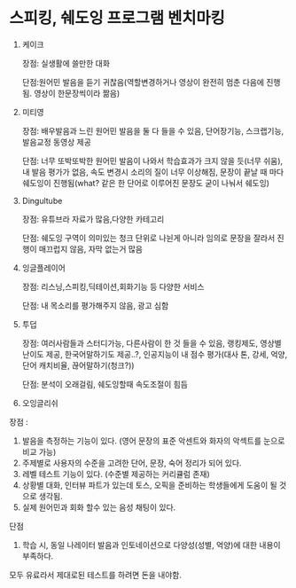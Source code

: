 # 스피킹, 쉐도잉 프로그램 벤치마킹

1. 케이크 

   장점: 실생활에 쓸만한 대화 

   단점:원어민 발음을 듣기 귀찮음(역할변경하거나 영상이 완전히 멈춘 다음에 진행됨. 영상이 한문장씩이라 짦음)

2. 미티영 

   장점: 배우발음과 느린 원어민 발음을 둘 다 들을 수 있음, 단어장기능, 스크랩기능,발음교정 동영상 제공

   단점: 너무 또박또박한 원어민 발음이 나와서 학습효과가 크지 않을 듯(너무 쉬움), 내 발음 평가가 없음, 속도 변경시 소리의 질이 너무 이상해짐, 문장이 끝날 때 마다 쉐도잉이 진행됨(what? 같은 한 단어로 이루어진 문장도 굳이 나눠서 쉐도잉)

3. Dingultube

   장점: 유튜브라 자료가 많음,다양한 카테고리

   단점: 쉐도잉 구역이 의미있는 청크 단위로 나뉜게 아니라 임의로 문장을 잘라서 진행이 매끄럽지 않음, 자막 없는거 많음

4. 잉글플레이어

   장점: 리스닝,스피킹,딕테이션,회화기능 등 다양한 서비스 

   단점: 내 목소리를 평가해주지 않음, 광고 심함

5. 투덥

   장점: 여러사람들과 스터디가능, 다른사람이 한 것 들을 수 있음, 랭킹제도, 영상별 난이도 제공, 한국어말하기도 제공..?, 인공지능이 내 점수 평가(대사 톤, 강세, 억양, 단어 캐치비율, 끊어말하기(청크?))

   단점: 분석이 오래걸림, 쉐도잉할때 속도조절이 힘듬

6. 오잉글리쉬

장점 :  

   1. 발음을 측정하는 기능이 있다. (영어 문장의 표준 악센트와 화자의 악섹트를 눈으로 비교 가능)
   2. 주제별로 사용자의 수준을 고려한 단어, 문장, 숙어 정리가 되어 있다.
   3. 레벨 테스트 기능이 있다. (수준별 제공하는 커리큘럼 존재)
   4. 상황별 대화, 인터뷰 파트가 있는데 토스, 오픽을 준비하는 학생들에게 도움이 될 것으로 생각됨.
   5. 실제 원어민과 회화 할수 있는 음성 채팅이 있다.

   단점 

   1. 학습 시, 동일 나레이터 발음과 인토네이션으로 다양성(성별, 억양)에 대한 내용이 부족하다.

모두 유료라서 제대로된 테스트를 하려면 돈을 내야함.
